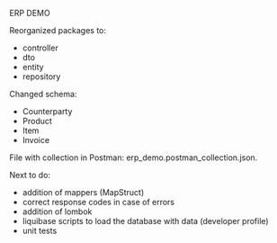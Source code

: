 ERP DEMO

Reorganized packages to:
<ul>
<li>controller</li>
<li>dto</li>
<li>entity</li>
<li>repository</li>
</ul>

Changed schema:
<ul>
<li>Counterparty</li>
<li>Product</li>
<li>Item</li>
<li>Invoice</li>
</ul>

File with collection in Postman: erp_demo.postman_collection.json.

Next to do:
<ul>
<li>addition of mappers (MapStruct)</li>
<li>correct response codes in case of errors</li>
<li>addition of lombok</li>
<li>liquibase scripts to load the database with data (developer profile)</li>
<li>unit tests</li>
</ul>